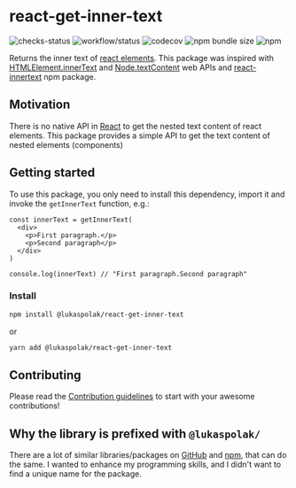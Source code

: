 # react-get-inner-text

![checks-status](https://img.shields.io/github/checks-status/LukasPolak/react-get-inner-text/main?style=flat-square) ![workflow/status](https://img.shields.io/github/workflow/status/lukaspolak/react-get-inner-text/CI?style=flat-square) ![codecov](https://img.shields.io/codecov/c/github/lukaspolak/react-get-inner-text?style=flat-square) ![npm bundle size](https://img.shields.io/bundlephobia/min/@lukaspolak/react-get-inner-text?style=flat-square) ![npm](https://img.shields.io/npm/v/@lukaspolak/react-get-inner-text?style=flat-square)

Returns the inner text of [react elements](https://reactjs.org/docs/introducing-jsx.html). This package was inspired with [HTMLElement.innerText](https://developer.mozilla.org/en-US/docs/Web/API/HTMLElement/innerText) and [Node.textContent](https://developer.mozilla.org/en-US/docs/Web/API/Node/textContent) web APIs and [react-innertext](https://www.npmjs.com/package/react-innertext) npm package.

## Motivation

There is no native API in [React](https://reactjs.org/) to get the nested text content of react elements. This package provides a simple API to get the text content of nested elements (components)

## Getting started

To use this package, you only need to install this dependency, import it and invoke the `getInnerText` function, e.g.:

```tsx
const innerText = getInnerText(
  <div>
    <p>First paragraph.</p>
    <p>Second paragraph</p>
  </div>
)

console.log(innerText) // "First paragraph.Second paragraph"
```

### Install

```bash
npm install @lukaspolak/react-get-inner-text
```

or

```bash
yarn add @lukaspolak/react-get-inner-text
```

## Contributing

Please read the [Contribution guidelines](.github/CONTRIBUTING.md) to start with your awesome contributions!

## Why the library is prefixed with `@lukaspolak/`

There are a lot of similar libraries/packages on [GitHub](https://github.com/features/packages) and [npm](https://www.npmjs.com/), that can do the same. I wanted to enhance my programming skills, and I didn't want to find a unique name for the package.
